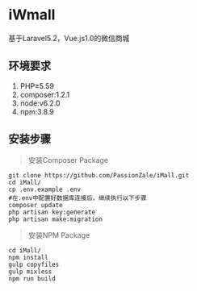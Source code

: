 # iWmall
基于Laravel5.2，Vue.js1.0的微信商城


## 环境要求
1. PHP≥5.59
2. composer:1.2.1
3. node:v6.2.0
4. npm:3.8.9


## 安装步骤
> 安装Composer Package
``` shell
git clone https://github.com/PassionZale/iMall.git
cd iMall/
cp .env.example .env
#在.env中配置好数据库连接后，继续执行以下步骤
composer update
php artisan key:generate
php artisan make:migration
```

> 安装NPM Package
``` shell
cd iMall/
npm install
gulp copyfiles
gulp mixless
npm run build
```